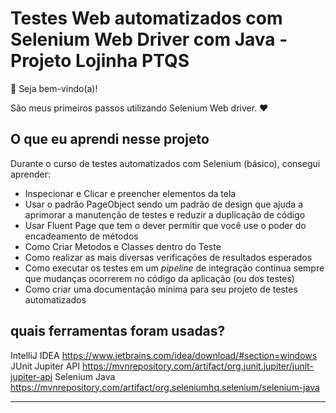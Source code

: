 # Testes Web automatizados com Selenium Web Driver com Java  - Projeto Lojinha PTQS

👋 Seja bem-vindo(a)!

São meus primeiros passos utilizando Selenium Web driver. ❤️

## O que eu aprendi nesse projeto

Durante o curso de testes automatizados com Selenium (básico), consegui aprender:

- Inspecionar e Clicar e preencher elementos da tela
- Usar o padrão PageObject sendo um padrão de design que ajuda a aprimorar a manutenção de testes e reduzir a duplicação de código
- Usar Fluent Page que tem o dever permitir que você use o poder do encadeamento de métodos
- Como Criar Metodos e Classes dentro do Teste
- Como realizar as mais diversas verificações de resultados esperados
- Como executar os testes em um _pipeline_ de integração contínua sempre que mudanças ocorrerem no código da aplicação (ou dos testes)
- Como criar uma documentação mínima para seu projeto de testes automatizados

## quais ferramentas foram usadas?

IntelliJ IDEA https://www.jetbrains.com/idea/download/#section=windows
JUnit Jupiter API https://mvnrepository.com/artifact/org.junit.jupiter/junit-jupiter-api
Selenium Java https://mvnrepository.com/artifact/org.seleniumhq.selenium/selenium-java
___

